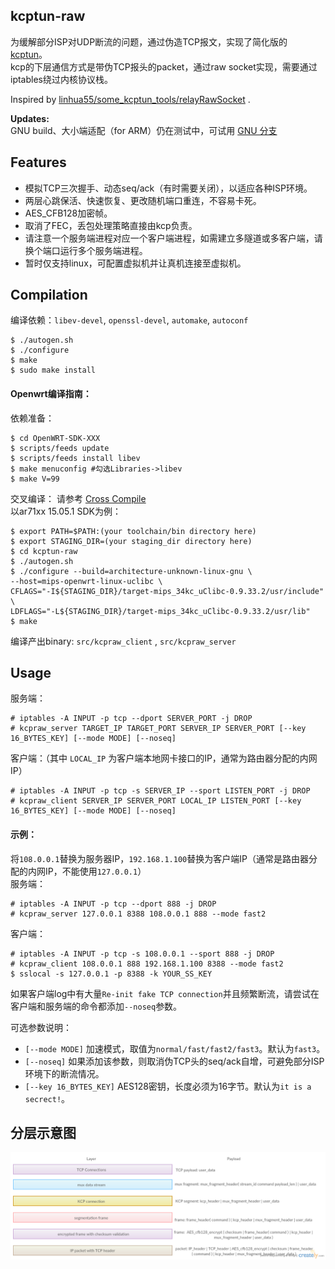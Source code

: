 kcptun-raw
----------
为缓解部分ISP对UDP断流的问题，通过伪造TCP报文，实现了简化版的 [kcptun](https://github.com/xtaci/kcptun)。  
kcp的下层通信方式是带伪TCP报头的packet，通过raw socket实现，需要通过iptables绕过内核协议栈。

Inspired by [linhua55/some_kcptun_tools/relayRawSocket](https://github.com/linhua55/some_kcptun_tools/tree/master/relayRawSocket) .

**Updates:**  
GNU build、大小端适配（for ARM）仍在测试中，可试用 [GNU 分支](https://github.com/Chion82/kcptun-raw/tree/feature/gnu)

Features
--------
* 模拟TCP三次握手、动态seq/ack（有时需要关闭），以适应各种ISP环境。  
* 两层心跳保活、快速恢复、更改随机端口重连，不容易卡死。  
* AES_CFB128加密帧。  
* 取消了FEC，丢包处理策略直接由kcp负责。  
* 请注意一个服务端进程对应一个客户端进程，如需建立多隧道或多客户端，请换个端口运行多个服务端进程。  
* 暂时仅支持linux，可配置虚拟机并让真机连接至虚拟机。  

Compilation
-----------
编译依赖：`libev-devel`, `openssl-devel`, `automake`, `autoconf`
```
$ ./autogen.sh
$ ./configure
$ make
$ sudo make install
```

#### Openwrt编译指南：  
依赖准备：
```
$ cd OpenWRT-SDK-XXX
$ scripts/feeds update
$ scripts/feeds install libev
$ make menuconfig #勾选Libraries->libev
$ make V=99
```
交叉编译：
请参考 [Cross Compile](https://wiki.openwrt.org/doc/devel/crosscompile)  
以ar71xx 15.05.1 SDK为例：
```
$ export PATH=$PATH:(your toolchain/bin directory here)
$ export STAGING_DIR=(your staging_dir directory here)
$ cd kcptun-raw
$ ./autogen.sh
$ ./configure --build=architecture-unknown-linux-gnu \
--host=mips-openwrt-linux-uclibc \
CFLAGS="-I${STAGING_DIR}/target-mips_34kc_uClibc-0.9.33.2/usr/include" \
LDFLAGS="-L${STAGING_DIR}/target-mips_34kc_uClibc-0.9.33.2/usr/lib"
$ make
```
编译产出binary: `src/kcpraw_client` , `src/kcpraw_server`


Usage
-----
服务端：
```
# iptables -A INPUT -p tcp --dport SERVER_PORT -j DROP
# kcpraw_server TARGET_IP TARGET_PORT SERVER_IP SERVER_PORT [--key 16_BYTES_KEY] [--mode MODE] [--noseq]
```
客户端：（其中 `LOCAL_IP` 为客户端本地网卡接口的IP，通常为路由器分配的内网IP）
```
# iptables -A INPUT -p tcp -s SERVER_IP --sport LISTEN_PORT -j DROP
# kcpraw_client SERVER_IP SERVER_PORT LOCAL_IP LISTEN_PORT [--key 16_BYTES_KEY] [--mode MODE] [--noseq]
```

#### 示例：
将`108.0.0.1`替换为服务器IP，`192.168.1.100`替换为客户端IP（通常是路由器分配的内网IP，不能使用`127.0.0.1`）  
服务端：
```
# iptables -A INPUT -p tcp --dport 888 -j DROP
# kcpraw_server 127.0.0.1 8388 108.0.0.1 888 --mode fast2
```
客户端：
```
# iptables -A INPUT -p tcp -s 108.0.0.1 --sport 888 -j DROP
# kcpraw_client 108.0.0.1 888 192.168.1.100 8388 --mode fast2
$ sslocal -s 127.0.0.1 -p 8388 -k YOUR_SS_KEY
```

如果客户端log中有大量`Re-init fake TCP connection`并且频繁断流，请尝试在客户端和服务端的命令都添加`--noseq`参数。

可选参数说明：  
* `[--mode MODE]` 加速模式，取值为`normal/fast/fast2/fast3`。默认为`fast3`。  
* `[--noseq]` 如果添加该参数，则取消伪TCP头的seq/ack自增，可避免部分ISP环境下的断流情况。  
* `[--key 16_BYTES_KEY]` AES128密钥，长度必须为16字节。默认为`it is a secrect!`。  

分层示意图
--------
![](./layers.png)
